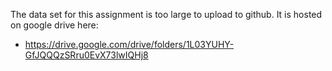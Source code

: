 The data set for this assignment is too large to upload to github.
It is hosted on google drive here:
- https://drive.google.com/drive/folders/1L03YUHY-GfJQQQzSRru0EvX73lwIQHj8
